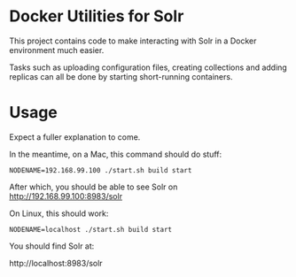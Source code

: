 Docker Utilities for Solr
=========================
This project contains code to make interacting with Solr in a Docker
environment much easier.

Tasks such as uploading configuration files, creating collections
and adding replicas can all be done by starting short-running
containers.

Usage
=====
Expect a fuller explanation to come.

In the meantime, on a Mac, this command should do stuff:

    NODENAME=192.168.99.100 ./start.sh build start

After which, you should be able to see Solr on
http://192.168.99.100:8983/solr

On Linux, this should work:

    NODENAME=localhost ./start.sh build start

You should find Solr at:

http://localhost:8983/solr
